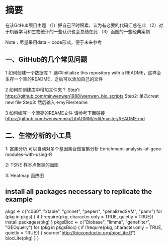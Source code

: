 # 摘要
在该GitHub项目主题
（1）把自己平时积累、认为有必要的代码汇总在此
（2）对于机器学习和生物统计的一些认识也会总结在此
（3）画图的一些经典案例

Note：尽量采用data + code形式，便于未来参考

## 一、GitHub的几个常见问题
1 如何创建一个数据库？
选中Initialize this repository with a README，这样会生存一个空的README，之后可以添加自己的文件

2 如何在创建库中增加文件夹？
Step1:
https://github.com/minwenwen1988/wenwen_bio_scripts
Step2: 单击creat new file
Step3: 然后输入->myFile/reame

3 如何编写一个漂亮的REAME文件
请参考下面链接
https://github.com/wenwenmin/LibADMM/edit/master/README.md

##  二、生物分析的小工具
1: 富集分析
可以自动对多个基因集合做富集分析
Enrichment-analysis-of-gene-modules-with-using-R

2: TSNE 样本点聚类的画图

3: Heatmap 画热图

## install all packages necessary to replicate the example
pkgs <- c("c060", "xtable", "glmnet", "peperr", "penalizedSVM", "pamr")
for (pkg in pkgs) {
    if (!require(pkg, character.only = TRUE, quietly = TRUE))
        install.packages(pkg)
}
pkgsBioc <- c("Biobase", "limma", "genefilter", "GEOquery")
for (pkg in pkgsBioc) {
    if (!require(pkg, character.only = TRUE, quietly = TRUE)) {
        source("http://bioconductor.org/biocLite.R")
        biocLite(pkg)
    }
}


